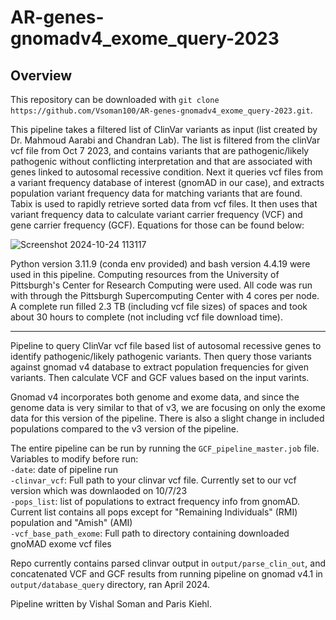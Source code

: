 # AR-genes-gnomadv4_exome_query-2023

## **Overview**

This repository can be downloaded with `git clone https://github.com/Vsoman100/AR-genes-gnomadv4_exome_query-2023.git`. 

This pipeline takes a filtered list of ClinVar variants as input (list created by Dr. Mahmoud Aarabi and Chandran Lab). The list is filtered from the clinVar vcf file from Oct 7 2023, and contains variants that are pathogenic/likely pathogenic without conflicting interpretation and that are associated with genes linked to autosomal recessive condition. Next it queries vcf files from a variant frequency database of interest (gnomAD in our case), and extracts population variant frequency data for matching variants that are found. Tabix is used to rapidly retrieve sorted data from vcf files. It then uses that variant frequency data to calculate variant carrier frequency (VCF) and gene carrier frequency (GCF). Equations for those can be found below:

![Screenshot 2024-10-24 113117](https://github.com/user-attachments/assets/a9253879-ae4b-44dd-9ce8-e9a54605b998)

Python version 3.11.9 (conda env provided) and bash version 4.4.19 were used in this pipeline. Computing resources from the University of Pittsburgh's Center for Research Computing were used. All code was run with through the Pittsburgh Supercomputing Center with 4 cores per node. A complete run filled 2.3 TB (including vcf file sizes) of spaces and took about 30 hours to complete (not including vcf file download time).

--------------------------------------------------------------------------------------------------------------------

Pipeline to query ClinVar vcf file based list of autosomal recessive genes to identify pathogenic/likely pathogenic variants. Then query those variants against gnomad v4 database to extract population frequencies for given variants. Then calculate VCF and GCF values based on the input varints.  

Gnomad v4 incorporates both genome and exome data, and since the genome data is very similar to that of v3, we are focusing on only the exome data for this version of the pipeline. There is also a slight change in included populations compared to the v3 version of the pipeline.

The entire pipeline can be run by running the `GCF_pipeline_master.job` file. Variables to modify before run:<br />
  `-date`: date of pipeline run <br />
  `-clinvar_vcf`: Full path to your clinvar vcf file. Currently set to our vcf version which was downlaoded on 10/7/23 <br />
  `-pops_list`: list of populations to extract frequency info from gnomAD. Current list contains all pops except for "Remaining Individuals" (RMI) population and "Amish" (AMI) <br />
  `-vcf_base_path_exome`: Full path to directory containing downloaded gnoMAD exome vcf files

Repo currently contains parsed clinvar output in `output/parse_clin_out`, and concatenated VCF and GCF results from running pipeline on gnomad v4.1 in `output/database_query` directory, ran April 2024. 

Pipeline written by Vishal Soman and Paris Kiehl.
